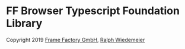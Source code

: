 # FF Browser Typescript Foundation Library

Copyright 2019 [Frame Factory GmbH](https://framefactory.ch), [Ralph Wiedemeier](https://about.me/ralphw)  
